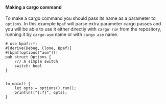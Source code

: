 #### Making a cargo command

To make a cargo command you should pass its name as a parameter to `options`. In this example
`bpaf` will parse extra parameter cargo passes and you will be able to use it either directly
with `cargo run` from the repository, running it by `cargo-asm` name or with `cargo asm` name.

```no_run
# use bpaf::*;
#[derive(Debug, Clone, Bpaf)]
#[bpaf(options("asm"))]
pub struct Options {
    /// A simple switch
    switch: bool
}


fn main() {
    let opts = options().run();
    println!("{:?}", opts);
}
```
